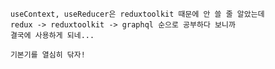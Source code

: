         useContext, useReducer은 reduxtoolkit 때문에 안 쓸 줄 알았는데
        redux -> reduxtoolkit -> graphql 순으로 공부하다 보니까
        결국에 사용하게 되네...

        기본기를 열심히 닦자!
